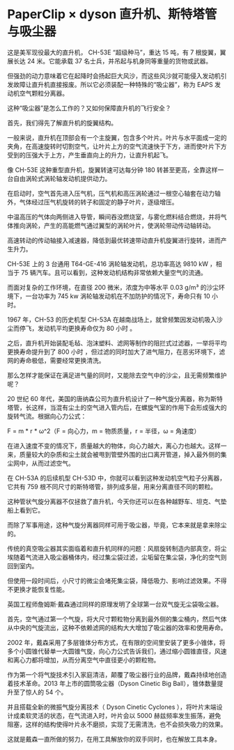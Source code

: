 # PaperClip × dyson 直升机、斯特塔管与吸尘器

这是美军现役最大的直升机， CH-53E “超级种马”，重达 15 吨，有 7 根旋翼，翼展长达 24 米。它能承载 37 名士兵，并吊起与机身同等重量的货物或武器。

但强劲的动力意味着它在起降时会扬起巨大风沙，而这些风沙就可能侵入发动机引发故障让直升机直接报废。所以它必须装配一种特殊的“吸尘器”，称为 EAPS 发动机空气颗粒分离器。

这种“吸尘器”是怎么工作的？又如何保障直升机的飞行安全？

首先，我们得先了解直升机的旋翼结构。

一般来说，直升机在顶部会有一个主旋翼，包含多个叶片。叶片与水平面成一定的夹角，在高速旋转时切割空气，让叶片上方的空气流速快于下方，进而使叶片下方受到的压强大于上方，产生垂直向上的升力，让直升机起飞。

像 CH-53E 这种重型直升机，旋翼转速可达每分钟 180 转甚至更高，全靠这样一台自由涡轮式涡轮轴发动机提供动力。

在启动时，空气首先进入压气机，压气机和高压涡轮通过一根空心轴套在动力轴外，气体经过压气机旋转的转子和固定的静子叶片，逐级增压。

中温高压的气体向两侧进入导管，瞬间吞没燃烧室，与雾化燃料结合燃烧，并将气体推向涡轮，产生的高能燃气通过翼型的涡轮叶片，使涡轮带动传动轴转动。

高速转动的传动轴接入减速器，降低到最优转速带动直升机旋翼进行旋转，进而产生升力。

CH-53E 上的 3 台通用 T64-GE-416 涡轮轴发动机，总功率高达 9810 kW ，相当于 75 辆汽车。且可以看到，这种发动机结构非常依赖大量空气的流通。

而面对复杂的工作环境，在直径 200 微米，浓度为中等水平 0.03 g/m³ 的沙尘环境下，一台功率为 745 kw 涡轮轴发动机在不加防护的情况下，寿命只有 10 小时。

1967 年，CH-53 的历史机型 CH-53A 在越南战场上，就曾频繁因发动机吸入沙尘而停飞，发动机平均更换寿命仅为 80 小时 。

之后，直升机开始装配毛毡、泡沫塑料、滤网等制作的阻拦式过滤器，一举将平均更换寿命提升到了 800 小时 ，但过滤的同时加大了进气阻力，在恶劣环境下，滤网的寿命极低，需要经常更换清洗。

那么怎样才能保证在满足进气量的同时，又能除去空气中的沙尘，且无需频繁维护呢？

20 世纪 60 年代，美国的唐纳森公司为直升机设计了一种气旋分离器，称为斯特塔管，长这样，当混有尘土的空气进入管内后，在螺旋气室的作用下会形成强大的旋转气流。根据向心力公式：

F = m \* r \* ω^2（F = 向心力，m = 物质质量，r = 半径，ω = 角速度）

在进入速度不变的情况下，质量越大的物体，向心力越大，离心力也越大。这样一来，质量较大的杂质和尘土就会被甩到管壁外围的出口离开管道，掉入最外侧的集尘网中，从而过滤空气。

在 CH-53A 的后续机型 CH-53D 中，你就可以看到这种发动机空气粒子分离器，它共有 759 根不同尺寸的斯特塔管，排列成多层，用来分离直径不同的颗粒。

这种管状气旋分离器不仅拯救了直升机，今天你还可以在各种越野车、坦克、气垫船上看到它。

而除了军事用途，这种气旋分离器同样可用于吸尘器，毕竟，它本来就是拿来除尘的。

传统的真空吸尘器其实面临着和直升机同样的问题：风扇旋转制造内部真空，将尘埃随着气流进入吸尘器桶体内，经过集尘袋过滤，尘垢留在集尘袋，净化的空气则回到室内。

但使用一段时间后，小尺寸的微尘会堵死集尘袋，降低吸力、影响过滤效果。不得不更换才能恢复性能。

英国工程师詹姆斯·戴森通过同样的原理发明了全球第一台双气旋无尘袋吸尘器。

首先，空气通过第一个气旋，将大尺寸颗粒物分离到最外侧的集尘桶内，然后气体从中央的气旋流出，这种不依赖滤网的结构大大增加了吸尘器的效率和使用寿命。

2002 年，戴森采用了多层锥体分布方式，在有限的空间里安装了更多小锥体，将多个小圆锥代替单一大圆锥气旋，向心力公式告诉我们，通过缩小圆锥直径，风速和离心力都将增加，从而分离空气中直径更小的颗粒物。

作为第一个将气旋技术引入家庭清洁，颠覆了吸尘器行业的品牌，戴森持续地创造着技术革命。2013 年上市的圆筒吸尘器（Dyson Cinetic Big Ball），锥体数量提升至了惊人的 54 个。

并且搭载全新的微振气旋分离技术（ Dyson Cinetic Cyclones ），将叶片末端设计成柔软灵活的状态，在气流进入时，叶片会以 5000 赫兹频率发生振荡，避免阻塞，这样的结构使得叶片永不磨损，实现了无需清洗，也不会损失吸力的效果。

这就是戴森一直所做的努力，在用工具解放你的双手同时，也在解放工具本身。
